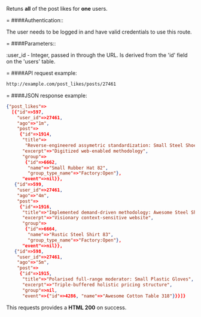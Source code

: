 <!-- --- title: GET /post_likes/posts/:user_id -->

Retuns **all** of the post likes for **one** users.

=
####Authentication::

The user needs to be logged in and have valid credentials to use this route.

=
####Parameters::

:user_id - Integer, passed in through the URL. Is derived from the 'id' field on the 'users' table.

=
####API request example:
```html
http://example.com/post_likes/posts/27461
```

=
####JSON response example:

```json
{"post_likes"=>
  [{"id"=>597,
    "user_id"=>27461,
    "ago"=>"1m",
    "post"=>
     {"id"=>1914,
      "title"=>
       "Reverse-engineered assymetric standardization: Small Steel Shoes",
      "excerpt"=>"Digitized web-enabled methodology",
      "group"=>
       {"id"=>6662,
        "name"=>"Small Rubber Hat 82",
        "group_type_name"=>"Factory:Open"},
      "event"=>nil}},
   {"id"=>599,
    "user_id"=>27461,
    "ago"=>"4m",
    "post"=>
     {"id"=>1916,
      "title"=>"Implemented demand-driven methodology: Awesome Steel Shirt",
      "excerpt"=>"Visionary context-sensitive website",
      "group"=>
       {"id"=>6664,
        "name"=>"Rustic Steel Shirt 83",
        "group_type_name"=>"Factory:Open"},
      "event"=>nil}},
   {"id"=>598,
    "user_id"=>27461,
    "ago"=>"5m",
    "post"=>
     {"id"=>1915,
      "title"=>"Polarised full-range moderator: Small Plastic Gloves",
      "excerpt"=>"Triple-buffered holistic pricing structure",
      "group"=>nil,
      "event"=>{"id"=>4286, "name"=>"Awesome Cotton Table 318"}}}]}
```

This requests provides a <strong>HTML 200</strong> on success.